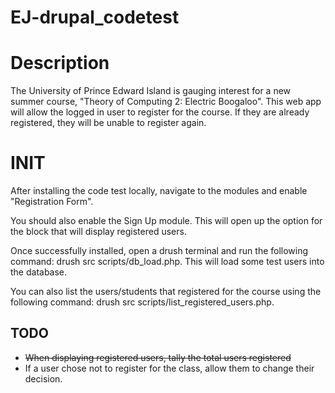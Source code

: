 # EJ-drupal_codetest

# Description
The University of Prince Edward Island is gauging interest for a new summer course, "Theory of Computing 2: Electric Boogaloo". This web app will allow the logged in user to register for the course. If they are already registered, they will be unable to register again.

# INIT
After installing the code test locally, navigate to the modules and enable "Registration Form". 

You should also enable the Sign Up module. This will open up the option for the block that will display registered users.

Once successfully installed, open a drush terminal and run the following command: drush src scripts/db_load.php. This will load some test users into the database. 

You can also list the users/students that registered for the course using the following command: drush src scripts/list_registered_users.php.

## TODO
* ~~When displaying registered users, tally the total users registered~~
* If a user chose not to register for the class, allow them to change their decision.
